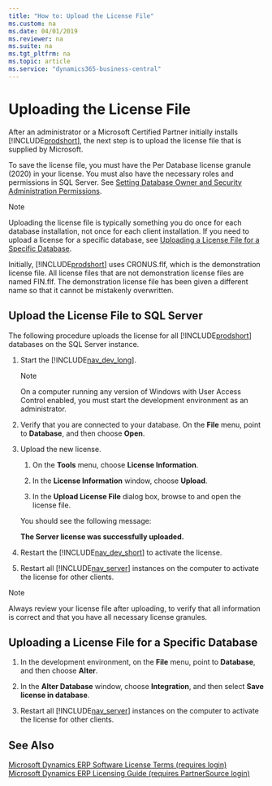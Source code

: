 ```yaml
---
title: "How to: Upload the License File"
ms.custom: na
ms.date: 04/01/2019
ms.reviewer: na
ms.suite: na
ms.tgt_pltfrm: na
ms.topic: article
ms.service: "dynamics365-business-central"
---
```

# Uploading the License File
After an administrator or a Microsoft Certified Partner initially installs [!INCLUDE[prodshort](../developer/includes/prodshort.md)], the next step is to upload the license file that is supplied by Microsoft.  

 To save the license file, you must have the Per Database license granule \(2020\) in your license. You must also have the necessary roles and permissions in SQL Server. See [Setting Database Owner and Security Administration Permissions](../security/Setting-Database-Owner-and-Security-Administration-Permissions.md).  

> [!NOTE]  
>  Uploading the license file is typically something you do once for each database installation, not once for each client installation. If you need to upload a license for a specific database, see [Uploading a License File for a Specific Database](#UploadtoDatabase).  

 Initially, [!INCLUDE[prodshort](../developer/includes/prodshort.md)] uses CRONUS.flf, which is the demonstration license file. All license files that are not demonstration license files are named FIN.flf. The demonstration license file has been given a different name so that it cannot be mistakenly overwritten.  

## Upload the License File to SQL Server  
 The following procedure uploads the license for all [!INCLUDE[prodshort](../developer/includes/prodshort.md)] databases on the SQL Server instance.  

1.  Start the [!INCLUDE[nav_dev_long](../developer/includes/nav_dev_long_md.md)].  

    > [!NOTE]  
    >  On a computer running any version of Windows with User Access Control enabled, you must start the development environment as an administrator.  

2.  Verify that you are connected to your database. On the **File** menu, point to **Database**, and then choose **Open**.  

3.  Upload the new license.  

    1.  On the **Tools** menu, choose **License Information**.  

    2.  In the **License Information** window, choose **Upload**.  

    3.  In the **Upload License File** dialog box, browse to and open the license file.  

     You should see the following message:  

     **The Server license was successfully uploaded.**  

4.  Restart the [!INCLUDE[nav_dev_short](../developer/includes/nav_dev_short_md.md)] to activate the license.  

5.  Restart all [!INCLUDE[nav_server](../developer/includes/nav_server_md.md)] instances on the computer to activate the license for other clients.  

> [!NOTE]  
>  Always review your license file after uploading, to verify that all information is correct and that you have all necessary license granules.  

##  <a name="UploadtoDatabase"></a> Uploading a License File for a Specific Database  

1.  In the development environment, on the **File** menu, point to **Database**, and then choose **Alter**.  

2.  In the **Alter Database** window, choose **Integration**, and then select **Save license in database**.  

3.  Restart all [!INCLUDE[nav_server](../developer/includes/nav_server_md.md)] instances on the computer to activate the license for other clients.  

## See Also  
 [Microsoft Dynamics ERP Software License Terms (requires login)](http://go.microsoft.com/fwlink/?LinkId=247426)   
 [Microsoft Dynamics ERP Licensing Guide (requires PartnerSource login)](http://go.microsoft.com/fwlink/?LinkID=318024)
